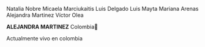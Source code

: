 Natalia Nobre
Micaela Marciukaitis
Luis Delgado
Luis Mayta
Mariana Arenas
Alejandra Martinez
Víctor Olea

**ALEJANDRA MARTINEZ**
Colombia:smiling_face_with_three_hearts:

Actualmente vivo en colombia